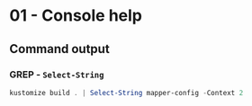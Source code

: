 # 01 - Console help

## Command output

### GREP - `Select-String`

```powershell
kustomize build . | Select-String mapper-config -Context 2
```

